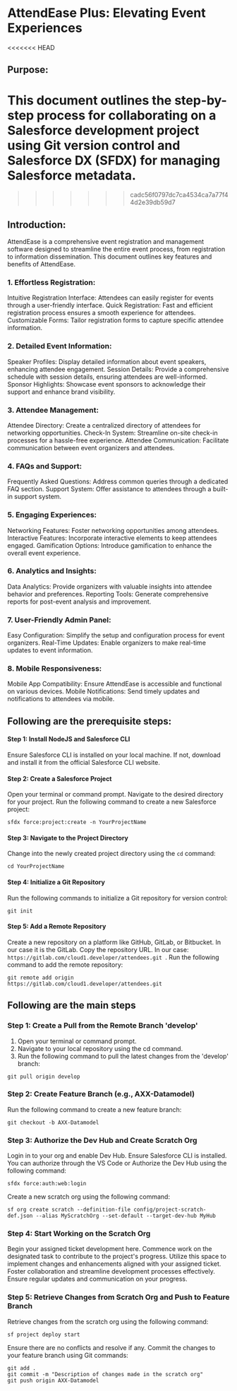 # AttendEase Plus: Elevating Event Experiences

<<<<<<< HEAD
## Purpose:

This document outlines the step-by-step process for collaborating on a Salesforce development project using Git version control and Salesforce DX (SFDX) for managing Salesforce metadata.
=======
>>>>>>> cadc56f0797dc7ca4534ca7a77f44d2e39db59d7

## Introduction:
AttendEase is a comprehensive event registration and management software designed to streamline the entire event process, from registration to information dissemination. This document outlines key features and benefits of AttendEase.

### 1. Effortless Registration:

Intuitive Registration Interface: Attendees can easily register for events through a user-friendly interface.
Quick Registration: Fast and efficient registration process ensures a smooth experience for attendees.
Customizable Forms: Tailor registration forms to capture specific attendee information.
### 2. Detailed Event Information:

Speaker Profiles: Display detailed information about event speakers, enhancing attendee engagement.
Session Details: Provide a comprehensive schedule with session details, ensuring attendees are well-informed.
Sponsor Highlights: Showcase event sponsors to acknowledge their support and enhance brand visibility.
### 3. Attendee Management:

Attendee Directory: Create a centralized directory of attendees for networking opportunities.
Check-In System: Streamline on-site check-in processes for a hassle-free experience.
Attendee Communication: Facilitate communication between event organizers and attendees.
### 4. FAQs and Support:

Frequently Asked Questions: Address common queries through a dedicated FAQ section.
Support System: Offer assistance to attendees through a built-in support system.
### 5. Engaging Experiences:

Networking Features: Foster networking opportunities among attendees.
Interactive Features: Incorporate interactive elements to keep attendees engaged.
Gamification Options: Introduce gamification to enhance the overall event experience.
### 6. Analytics and Insights:

Data Analytics: Provide organizers with valuable insights into attendee behavior and preferences.
Reporting Tools: Generate comprehensive reports for post-event analysis and improvement.
### 7. User-Friendly Admin Panel:

Easy Configuration: Simplify the setup and configuration process for event organizers.
Real-Time Updates: Enable organizers to make real-time updates to event information.
### 8. Mobile Responsiveness:

Mobile App Compatibility: Ensure AttendEase is accessible and functional on various devices.
Mobile Notifications: Send timely updates and notifications to attendees via mobile.


## Following are the prerequisite steps:
#### Step 1: Install NodeJS and Salesforce CLI 
Ensure Salesforce CLI is installed on your local machine. If not, download and install it from the official Salesforce CLI website.
#### Step 2: Create a Salesforce Project
Open your terminal or command prompt.
Navigate to the desired directory for your project.
Run the following command to create a new Salesforce project:
```
sfdx force:project:create -n YourProjectName
```
#### Step 3: Navigate to the Project Directory
Change into the newly created project directory using the ```cd``` command:
```
cd YourProjectName
```
#### Step 4: Initialize a Git Repository
Run the following commands to initialize a Git repository for version control:
```
git init
```
#### Step 5: Add a Remote Repository
Create a new repository on a platform like GitHub, GitLab, or Bitbucket. In our case it is the GitLab.
Copy the repository URL. In our case: ```https://gitlab.com/cloud1.developer/attendees.git ```. 
Run the following command to add the remote repository:
```
git remote add origin https://gitlab.com/cloud1.developer/attendees.git
```
## Following are the main steps
### Step 1: Create a Pull from the Remote Branch 'develop'
1. Open your terminal or command prompt.
2. Navigate to your local repository using the cd command.
3. Run the following command to pull the latest changes from the 'develop' branch:
 ```
git pull origin develop
```

### Step 2: Create Feature Branch (e.g., AXX-Datamodel)
Run the following command to create a new feature branch:
```
git checkout -b AXX-Datamodel
```
### Step 3: Authorize the Dev Hub and Create Scratch Org
Login in to your org and enable Dev Hub. Ensure Salesforce CLI is installed. You can authorize through the VS Code or
Authorize the Dev Hub using the following command:
```
sfdx force:auth:web:login
```
Create a new scratch org using the following command:
``` 
sf org create scratch --definition-file config/project-scratch-def.json --alias MyScratchOrg --set-default --target-dev-hub MyHub
```

### Step 4: Start Working on the Scratch Org
Begin your assigned ticket development here. Commence work on the designated task to contribute to the project's progress. Utilize this space to implement changes and enhancements aligned with your assigned ticket. Foster collaboration and streamline development processes effectively. Ensure regular updates and communication on your progress.

### Step 5: Retrieve Changes from Scratch Org and Push to Feature Branch
Retrieve changes from the scratch org using the following command:
```
sf project deploy start
```
Ensure there are no conflicts and resolve if any.
Commit the changes to your feature branch using Git commands:
```
git add .
git commit -m "Description of changes made in the scratch org"
git push origin AXX-Datamodel
```
